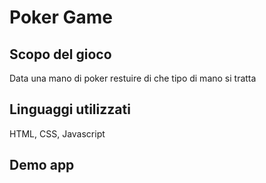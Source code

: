 # Poker Game

## Scopo del gioco

Data una mano di poker restuire di che tipo di mano si tratta

## Linguaggi utilizzati

HTML, CSS, Javascript

## Demo app
